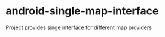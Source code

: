 android-single-map-interface
============================

Project provides singe interface for different map providers